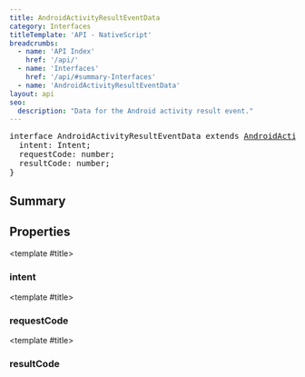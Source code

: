 ```yaml
---
title: AndroidActivityResultEventData
category: Interfaces
titleTemplate: 'API - NativeScript'
breadcrumbs:
  - name: 'API Index'
    href: '/api/'
  - name: 'Interfaces'
    href: '/api/#summary-Interfaces'
  - name: 'AndroidActivityResultEventData'
layout: api
seo:
  description: "Data for the Android activity result event."
---
```


<!-- This page is auto generated, do not edit manually. -->
<!-- Run "yarn generate:api-docs" to regenerate -->

<script setup lang="ts">
  import { provide } from "vue";
  import API_DATA from "./AndroidActivityResultEventData.data.json";
  
  provide('API_DATA', API_DATA);
</script>

<APIRefHierarchy v-once />

<pre class="not-prose [&_a]:text-blue-400 [&_a]:no-underline">interface AndroidActivityResultEventData extends <a href="/api/interface/AndroidActivityEventData">AndroidActivityEventData</a> {
  intent: Intent;
  requestCode: number;
  resultCode: number;
}</pre>

<APIRefComment commentBase64="eyJibG9ja1RhZ3MiOltdLCJtb2RpZmllclRhZ3MiOnt9LCJzdW1tYXJ5IjpbeyJraW5kIjoidGV4dCIsInRleHQiOiJEYXRhIGZvciB0aGUgQW5kcm9pZCBhY3Rpdml0eSByZXN1bHQgZXZlbnQuIn1dfQ==" v-once />

## <Heading ignore>Summary</Heading>

<APIRefSummary v-once />

## Properties

<div class="">

<APIRef for="4745" v-once>

<template #title>

### intent

</template>

</APIRef>

</div>

<div class="">

<APIRef for="4743" v-once>

<template #title>

### requestCode

</template>

</APIRef>

</div>

<div class="">

<APIRef for="4744" v-once>

<template #title>

### resultCode

</template>

</APIRef>

</div>
